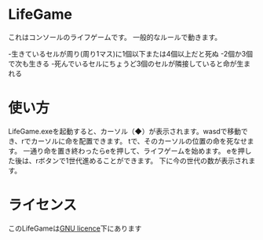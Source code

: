# LifeGame
これはコンソールのライフゲームです。
一般的なルールで動きます。

-生きているセルが周り(周り1マス)に1個以下または4個以上だと死ぬ
-2個か3個で次も生きる
-死んでいるセルにちょうど3個のセルが隣接していると命が生まれる


# 使い方
LifeGame.exeを起動すると、カーソル（◆）が表示されます。wasdで移動でき、rでカーソルに命を配置できます。
tで、そのカーソルの位置の命を死なせます。
一通り命を置き終わったらeを押して、ライフゲームを始めます。
eを押した後は、rボタンで1世代進めることができます。
下に今の世代の数が表示されます。

# ライセンス
このLifeGameは[GNU licence](https://ja.wikipedia.org/wiki/GNU_General_Public_License)下にあります


